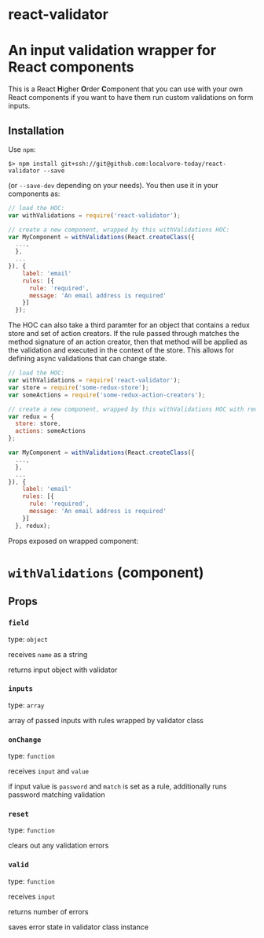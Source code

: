 # react-validator

# An input validation wrapper for React components

This is a React **H**igher **O**rder **C**omponent that you can use with your own React components if you want to have them run custom validations on form inputs.

## Installation

Use `npm`:

```
$> npm install git+ssh://git@github.com:localvore-today/react-validator --save
```

(or `--save-dev` depending on your needs). You then use it in your components as:

```js
// load the HOC:
var withValidations = require('react-validator');

// create a new component, wrapped by this withValidations HOC:
var MyComponent = withValidations(React.createClass({
  ...,
  },
  ...
}), {
    label: 'email'
    rules: [{
      rule: 'required',
      message: 'An email address is required'
    }]
  });

```

The HOC can also take a third paramter for an object that contains a redux store and set of action creators.
If the rule passed through matches the method signature of an action creator, then that method will be applied as the validation and executed in the context of the store.
This allows for defining async validations that can change state.

```js
// load the HOC:
var withValidations = require('react-validator');
var store = require('some-redux-store');
var someActions = require('some-redux-action-creators');

// create a new component, wrapped by this withValidations HOC with redux actions:
var redux = {
  store: store,
  actions: someActions
};

var MyComponent = withValidations(React.createClass({
  ...,
  },
  ...
}), {
    label: 'email'
    rules: [{
      rule: 'required',
      message: 'An email address is required'
    }]
  }, redux);

```

Props exposed on wrapped component:

`withValidations` (component)
========================

Props
-----

### `field`

type: `object`

receives `name` as a string

returns input object with validator


### `inputs`

type: `array`

array of passed inputs with rules wrapped by validator class


### `onChange`

type: `function`

receives `input` and `value`

if input value is `password` and `match` is set as a rule, additionally runs password matching validation


### `reset`

type: `function`

clears out any validation errors


### `valid`

type: `function`

receives `input`

returns number of errors

saves error state in validator class instance
